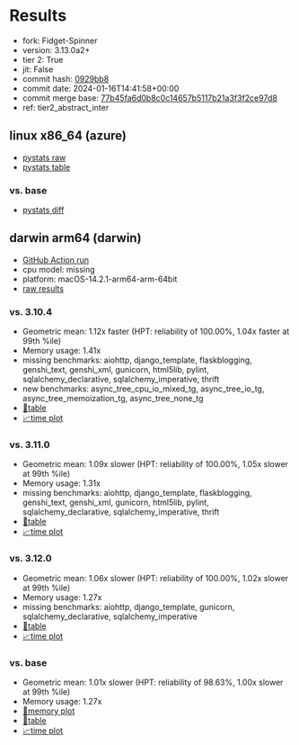 # Results

- fork: Fidget-Spinner
- version: 3.13.0a2+
- tier 2: True
- jit: False
- commit hash: [0929bb8](https://github.com/Fidget%2dSpinner/cpython/commit/0929bb8)
- commit date: 2024-01-16T14:41:58+00:00
- commit merge base: [77b45fa6d0b8c0c14657b5117b21a3f3f2ce97d8](https://github.com/Fidget%2dSpinner/cpython/commit/77b45fa6d0b8c0c14657b5117b21a3f3f2ce97d8)
- ref: tier2_abstract_inter

## linux x86_64 (azure)

- [pystats raw](bm-20240116-azure-x86_64-Fidget%252dSpinner-tier2_abstract_inter-3.13.0a2%2B-0929bb8-pystats.json)
- [pystats table](bm-20240116-azure-x86_64-Fidget%252dSpinner-tier2_abstract_inter-3.13.0a2%2B-0929bb8-pystats.md)

### vs. base

- [pystats diff](bm-20240116-azure-x86_64-Fidget%252dSpinner-tier2_abstract_inter-3.13.0a2%2B-0929bb8-pystats-vs-base.md)

## darwin arm64 (darwin)

- [GitHub Action run](https://github.com/faster-cpython/benchmarking/actions/runs/7559538614)
- cpu model: missing
- platform: macOS-14.2.1-arm64-arm-64bit
- [raw results](bm-20240116-darwin-arm64-Fidget%252dSpinner-tier2_abstract_inter-3.13.0a2%2B-0929bb8.json)

### vs. 3.10.4

- Geometric mean: 1.12x faster (HPT: reliability of 100.00%, 1.04x faster at 99th %ile)
- Memory usage: 1.41x
- missing benchmarks: aiohttp, django_template, flaskblogging, genshi_text, genshi_xml, gunicorn, html5lib, pylint, sqlalchemy_declarative, sqlalchemy_imperative, thrift
- new benchmarks: async_tree_cpu_io_mixed_tg, async_tree_io_tg, async_tree_memoization_tg, async_tree_none_tg
- [📄table](bm-20240116-darwin-arm64-Fidget%252dSpinner-tier2_abstract_inter-3.13.0a2%2B-0929bb8-vs-3.10.4.md)
- [📈time plot](bm-20240116-darwin-arm64-Fidget%252dSpinner-tier2_abstract_inter-3.13.0a2%2B-0929bb8-vs-3.10.4.png)

### vs. 3.11.0

- Geometric mean: 1.09x slower (HPT: reliability of 100.00%, 1.05x slower at 99th %ile)
- Memory usage: 1.31x
- missing benchmarks: aiohttp, django_template, flaskblogging, genshi_text, genshi_xml, gunicorn, html5lib, pylint, sqlalchemy_declarative, sqlalchemy_imperative, thrift
- [📄table](bm-20240116-darwin-arm64-Fidget%252dSpinner-tier2_abstract_inter-3.13.0a2%2B-0929bb8-vs-3.11.0.md)
- [📈time plot](bm-20240116-darwin-arm64-Fidget%252dSpinner-tier2_abstract_inter-3.13.0a2%2B-0929bb8-vs-3.11.0.png)

### vs. 3.12.0

- Geometric mean: 1.06x slower (HPT: reliability of 100.00%, 1.02x slower at 99th %ile)
- Memory usage: 1.27x
- missing benchmarks: aiohttp, django_template, gunicorn, sqlalchemy_declarative, sqlalchemy_imperative
- [📄table](bm-20240116-darwin-arm64-Fidget%252dSpinner-tier2_abstract_inter-3.13.0a2%2B-0929bb8-vs-3.12.0.md)
- [📈time plot](bm-20240116-darwin-arm64-Fidget%252dSpinner-tier2_abstract_inter-3.13.0a2%2B-0929bb8-vs-3.12.0.png)

### vs. base

- Geometric mean: 1.01x slower (HPT: reliability of 98.63%, 1.00x slower at 99th %ile)
- Memory usage: 1.27x
- [🧠memory plot](bm-20240116-darwin-arm64-Fidget%252dSpinner-tier2_abstract_inter-3.13.0a2%2B-0929bb8-vs-base-mem.png)
- [📄table](bm-20240116-darwin-arm64-Fidget%252dSpinner-tier2_abstract_inter-3.13.0a2%2B-0929bb8-vs-base.md)
- [📈time plot](bm-20240116-darwin-arm64-Fidget%252dSpinner-tier2_abstract_inter-3.13.0a2%2B-0929bb8-vs-base.png)

